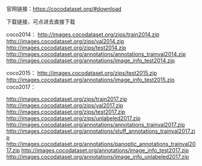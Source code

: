 官网链接：https://cocodataset.org/#download

下载链接，可点进去直接下载

coco2014：
  http://images.cocodataset.org/zips/train2014.zip
  http://images.cocodataset.org/zips/val2014.zip
  http://images.cocodataset.org/zips/test2014.zip
  http://images.cocodataset.org/annotations/annotations_trainval2014.zip
  http://images.cocodataset.org/annotations/image_info_test2014.zip
  
coco2015：
  http://images.cocodataset.org/zips/test2015.zip
  http://images.cocodataset.org/annotations/image_info_test2015.zip
coco2017：

  http://images.cocodataset.org/zips/train2017.zip
  http://images.cocodataset.org/zips/val2017.zip
  http://images.cocodataset.org/zips/test2017.zip
  http://images.cocodataset.org/zips/unlabeled2017.zip
  http://images.cocodataset.org/annotations/annotations_trainval2017.zip
  http://images.cocodataset.org/annotations/stuff_annotations_trainval2017.zip
  http://images.cocodataset.org/annotations/panoptic_annotations_trainval2017.zip
  http://images.cocodataset.org/annotations/image_info_test2017.zip
  http://images.cocodataset.org/annotations/image_info_unlabeled2017.zip
